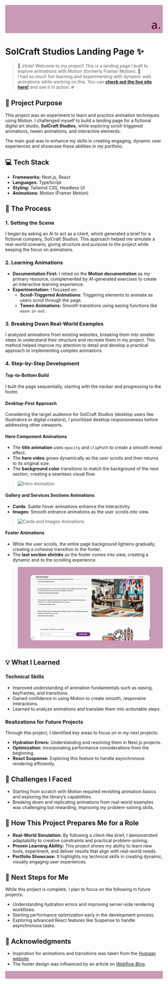 ![Header](./public/readme/notion-cover-filled.png)

# SolCraft Studios Landing Page ✨

> 💬 _¡Hola!_ Welcome to my project! This is a landing page I built to explore animations with Motion (formerly Framer Motion). 🎨  
> I had so much fun learning and experimenting with dynamic web animations while working on this. You can **[check out the live site here!](https://responsive-landing-page-woad.vercel.app/)** and see it in action. 💕

## 🎯 **Project Purpose**

This project was an experiment to learn and practice animation techniques using Motion. I challenged myself to build a landing page for a fictional digital art studio, **SolCraft Studios**, while exploring scroll-triggered animations, tween animations, and interactive elements.

The main goal was to enhance my skills in creating engaging, dynamic user experiences and showcase these abilities in my portfolio.

## 💻 **Tech Stack**

- **Frameworks:** Next.js, React
- **Languages:** TypeScript
- **Styling:** Tailwind CSS, Headless UI
- **Animations:** Motion (Framer Motion)

## 📖 **The Process**

### 1. **Setting the Scene**

I began by asking an AI to act as a client, which generated a brief for a fictional company, SolCraft Studios. This approach helped me simulate a real-world scenario, giving structure and purpose to the project while keeping the focus on animations.

### 2. **Learning Animations**

- **Documentation First:** I relied on the **Motion documentation** as my primary resource, complemented by AI-generated exercises to create an interactive learning experience.
- **Experimentation:** I focused on:
  - **Scroll-Triggered Animations**: Triggering elements to animate as users scroll through the page.
  - **Tween Animations:** Smooth transitions using easing functions like `ease-in-out`.

### 3. **Breaking Down Real-World Examples**

I analyzed animations from existing websites, breaking them into smaller steps to understand their structure and recreate them in my project. This method helped improve my attention to detail and develop a practical approach to implementing complex animations.

### 4. **Step-by-Step Development**

#### **Top-to-Bottom Build**

I built the page sequentially, starting with the navbar and progressing to the footer.

#### **Desktop-First Approach**

Considering the target audience for SolCraft Studios (desktop users like illustrators or digital creators), I prioritized desktop responsiveness before addressing other viewports.

#### **Hero Component Animations**

- The **title animation** uses `opacity` and `clipPath` to create a smooth reveal effect.
- The **hero video** grows dynamically as the user scrolls and then returns to its original size.
- The **background color** transitions to match the background of the next section, creating a seamless visual flow.

> ![Hero Animation](./public/readme/hero-gif.gif)

#### **Gallery and Services Sections Animations**

- **Cards**: Subtle hover animations enhance the interactivity.
- **Images**: Smooth entrance animations as the user scrolls into view.

> ![Cards and Images Animations](./public/readme/cards-animations.gif)

#### **Footer Animations**

- While the user scrolls, the entire page background lightens gradually, creating a cohesive transition to the footer.
- The **last section shrinks** as the footer comes into view, creating a dynamic end to the scrolling experience.

> ![Footer Animations](./public/readme/footer-gif.gif)

## 💡 **What I Learned**

### **Technical Skills**

- Improved understanding of animation fundamentals such as easing, keyframes, and transitions.
- Gained confidence in using Motion to create smooth, responsive interactions.
- Learned to analyze animations and translate them into actionable steps.

### **Realizations for Future Projects**

Through this project, I identified key areas to focus on in my next projects:

- **Hydration Errors:** Understanding and resolving them in Next.js projects.
- **Optimization:** Incorporating performance considerations from the beginning.
- **React Suspense:** Exploring this feature to handle asynchronous rendering efficiently.

## 🔧 **Challenges I Faced**

- Starting from scratch with Motion required revisiting animation basics and exploring the library’s capabilities.
- Breaking down and replicating animations from real-world examples was challenging but rewarding, improving my problem-solving skills.

## 🌟 **How This Project Prepares Me for a Role**

- **Real-World Simulation:** By following a client-like brief, I demonstrated adaptability to creative constraints and practical problem-solving.
- **Proven Learning Ability:** This project shows my ability to learn new tools, experiment, and deliver results that align with real-world needs.
- **Portfolio Showcase:** It highlights my technical skills in creating dynamic, visually engaging user experiences.

## 🌱 **Next Steps for Me**

While this project is complete, I plan to focus on the following in future projects:

- Understanding hydration errors and improving server-side rendering workflows.
- Starting performance optimization early in the development process.
- Exploring advanced React features like Suspense to handle asynchronous tasks.

## 🤝 **Acknowledgments**

- Inspiration for animations and transitions was taken from the [Humaan website](https://www.humaan.com/).
- The footer design was influenced by an article on [Webflow Blog](https://webflow.com/blog/website-footer-design-examples?utm_source=google&utm_medium=search&utm_campaign=SS-GoogleSearch-Nonbrand-DynamicSearchAds-Tier2&utm_term=aud-520005535089:dsa-1729073405028___617245336990__&gad_source=1&gclid=CjwKCAiAjeW6BhBAEiwAdKltMnHNAQZYVJdNAhlII38MCmp-oYFeaFG9kxv2VNC6RgVHzJejJR59XBoC07EQAvD_BwE).

![Footer](./public/readme/notion-footer.png)
